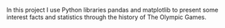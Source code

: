 In this project I use Python libraries pandas and matplotlib to present some interest facts and statistics through the history of The Olympic Games.
